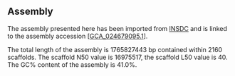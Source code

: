 **Assembly**
--------

The assembly presented here has been imported from [INSDC](http://www.insdc.org) and is linked to the assembly accession [[GCA\_024679095.1](http://www.ebi.ac.uk/ena/data/view/GCA_024679095.1)].

The total length of the assembly is 1765827443 bp contained within 2160 scaffolds.
The scaffold N50 value is 16975517, the scaffold L50 value is 40.
The GC% content of the assembly is 41.0%.
